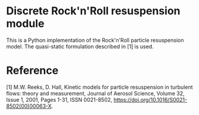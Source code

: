 # Discrete Rock'n'Roll resuspension module

This is a Python implementation of the Rock'n'Roll particle resuspension model. The quasi-static formulation described in
[1] is used. 


# Reference
[1] M.W. Reeks, D. Hall,
Kinetic models for particle resuspension in turbulent flows: theory and measurement,
Journal of Aerosol Science,
Volume 32, Issue 1,
2001,
Pages 1-31,
ISSN 0021-8502,
https://doi.org/10.1016/S0021-8502(00)00063-X.
